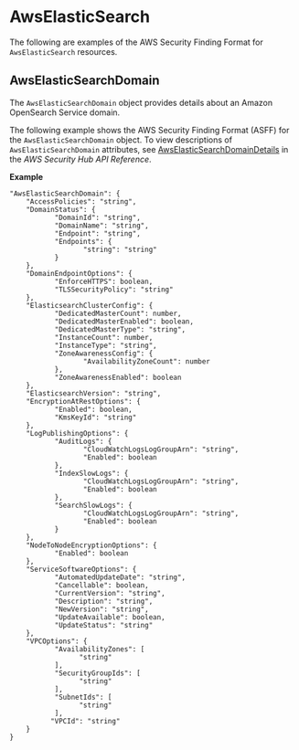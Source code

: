 # AwsElasticSearch<a name="asff-resourcedetails-awselasticsearch"></a>

The following are examples of the AWS Security Finding Format for `AwsElasticSearch` resources\.

## AwsElasticSearchDomain<a name="asff-resourcedetails-awselasticsearchdomain"></a>

The `AwsElasticSearchDomain` object provides details about an Amazon OpenSearch Service domain\.

The following example shows the AWS Security Finding Format \(ASFF\) for the `AwsElasticSearchDomain` object\. To view descriptions of `AwsElasticSearchDomain` attributes, see [AwsElasticSearchDomainDetails](https://docs.aws.amazon.com/securityhub/1.0/APIReference/API_AwsElasticsearchDomainDetails.html) in the *AWS Security Hub API Reference*\.

**Example**

```
"AwsElasticSearchDomain": {
    "AccessPolicies": "string",
    "DomainStatus": {
           "DomainId": "string",
           "DomainName": "string",
           "Endpoint": "string",
           "Endpoints": {
                  "string": "string"
           }
    },
    "DomainEndpointOptions": {
           "EnforceHTTPS": boolean,
           "TLSSecurityPolicy": "string"
    },
    "ElasticsearchClusterConfig": {
           "DedicatedMasterCount": number,
           "DedicatedMasterEnabled": boolean,
           "DedicatedMasterType": "string",
           "InstanceCount": number,
           "InstanceType": "string",
           "ZoneAwarenessConfig": {
                  "AvailabilityZoneCount": number
           },
           "ZoneAwarenessEnabled": boolean
    },
    "ElasticsearchVersion": "string",
    "EncryptionAtRestOptions": {
           "Enabled": boolean,
           "KmsKeyId": "string"
    },
    "LogPublishingOptions": {
           "AuditLogs": {
                  "CloudWatchLogsLogGroupArn": "string",
                  "Enabled": boolean
           },
           "IndexSlowLogs": {
                  "CloudWatchLogsLogGroupArn": "string",
                  "Enabled": boolean
           },
           "SearchSlowLogs": {
                  "CloudWatchLogsLogGroupArn": "string",
                  "Enabled": boolean
           }
    },
    "NodeToNodeEncryptionOptions": {
           "Enabled": boolean
    },
    "ServiceSoftwareOptions": {
           "AutomatedUpdateDate": "string",
           "Cancellable": boolean,
           "CurrentVersion": "string",
           "Description": "string",
           "NewVersion": "string",
           "UpdateAvailable": boolean,
           "UpdateStatus": "string"
    },
    "VPCOptions": {
           "AvailabilityZones": [
                 "string"
           ],
           "SecurityGroupIds": [
                 "string"
           ],
           "SubnetIds": [
                 "string"
           ],
          "VPCId": "string"
    }
}
```